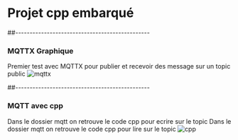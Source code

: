 # Projet cpp embarqué
##-----------------------------------------------
### MQTTX Graphique
Premier test avec MQTTX pour publier et recevoir des message sur un topic public
![mqttx](https://user-images.githubusercontent.com/70941138/232086789-2e081e1b-e6dd-4152-a2ef-61bb011ab82b.PNG)

##-----------------------------------------------
### MQTT avec cpp

Dans le dossier mqtt on retrouve le code cpp pour ecrire sur le topic
Dans le dossier mqtt on retrouve le code cpp pour lire sur le topic
![cpp](https://user-images.githubusercontent.com/70941138/232086784-ff58b54e-2eb7-4711-a249-5668d303e0c5.PNG)


